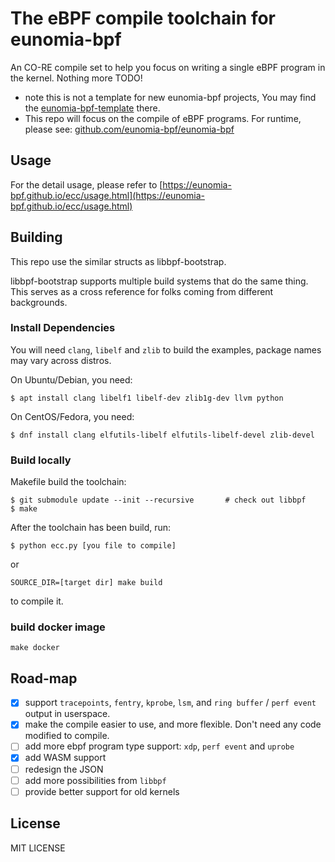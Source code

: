 # The eBPF compile toolchain for eunomia-bpf

An CO-RE compile set to help you focus on writing a single eBPF program in the kernel. Nothing more TODO!

- note this is not a template for new eunomia-bpf projects, You may find the [eunomia-bpf-template](https://github.com/eunomia-bpf/ebpm-template) there.
- This repo will focus on the compile of eBPF programs. For runtime, please see: [github.com/eunomia-bpf/eunomia-bpf](https://github.com/eunomia-bpf/eunomia-bpf)

## Usage

For the detail usage, please refer to [https://eunomia-bpf.github.io/ecc/usage.html](https://eunomia-bpf.github.io/ecc/usage.html)

## Building

This repo use the similar structs as libbpf-bootstrap.

libbpf-bootstrap supports multiple build systems that do the same thing.
This serves as a cross reference for folks coming from different backgrounds.

### Install Dependencies

You will need `clang`, `libelf` and `zlib` to build the examples, package names may vary across distros.

On Ubuntu/Debian, you need:
```shell
$ apt install clang libelf1 libelf-dev zlib1g-dev llvm python
```

On CentOS/Fedora, you need:

```shell
$ dnf install clang elfutils-libelf elfutils-libelf-devel zlib-devel
```

### Build locally

Makefile build the toolchain:

```shell
$ git submodule update --init --recursive       # check out libbpf
$ make
```

After the toolchain has been build, run:

```shell
$ python ecc.py [you file to compile]
```

or

```shell
SOURCE_DIR=[target dir] make build
```

to compile it.

### build docker image

```shell
make docker
```

## Road-map

- [X] support `tracepoints`, `fentry`, `kprobe`, `lsm`, and `ring buffer` / `perf event` output in userspace.
- [X] make the compile easier to use, and more flexible. Don't need any code modified to compile.
- [ ] add more ebpf program type support: `xdp`, `perf event` and `uprobe`
- [X] add WASM support
- [ ] redesign the JSON
- [ ] add more possibilities from `libbpf`
- [ ] provide better support for old kernels

## License

MIT LICENSE
